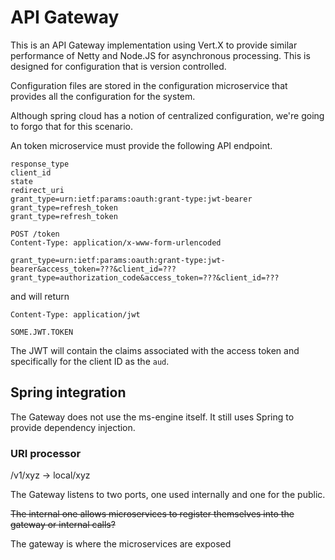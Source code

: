 API Gateway
===========

This is an API Gateway implementation using Vert.X to provide similar performance of Netty and Node.JS for asynchronous processing.  This is designed for configuration that is version controlled.

Configuration files are stored in the configuration microservice that provides all the configuration for the system.  

Although spring cloud has a notion of centralized configuration, we're going to forgo that for this scenario.

An token microservice must provide the following API endpoint.


```
response_type
client_id
state
redirect_uri
grant_type=urn:ietf:params:oauth:grant-type:jwt-bearer
grant_type=refresh_token
grant_type=refresh_token
```


```
POST /token
Content-Type: application/x-www-form-urlencoded

grant_type=urn:ietf:params:oauth:grant-type:jwt-bearer&access_token=???&client_id=???
grant_type=authorization_code&access_token=???&client_id=???

```

and will return 

```
Content-Type: application/jwt

SOME.JWT.TOKEN
```

The JWT will contain the claims associated with the access token and specifically for the client ID as the `aud`.

## Spring integration

The Gateway does not use the ms-engine itself.  It still uses Spring to provide dependency injection.

### URI processor

/v1/xyz -> local/xyz

The Gateway listens to two ports, one used internally and one for the public.

~~The internal one allows microservices to register themselves into the gateway or internal calls?~~

The gateway is where the microservices are exposed 

